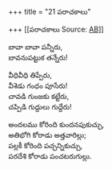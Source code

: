 +++
title = "21 పరాచకాలు"

+++
[[పరాచకాలు	Source: [AB](https://andhrabharati.com/strI_bAla/bAlabhASha/parAchakAlu.html)]]

బావా బావా పన్నీరు,  
బావనుపట్టుక తన్నేరు!  
  
వీధివీధి తిప్పేరు,  
వీశెడు గంధం పూసేరు!  
చావడి గుంజకు కట్టేరు,  
చప్పిడి గుద్దులు గుద్దేరు!  
  
అందలము కోరింది కుందనపుకుచ్చు,  
అతిభోగి కోరాడు అత్తవారిల్లు;  
పల్లకీ కోరింది పచ్చన్నికుచ్చు,  
పరదేశి కోరాడు పంచటరుగుల్లు.  

